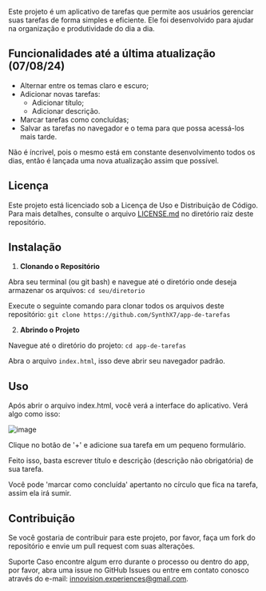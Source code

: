 Este projeto é um aplicativo de tarefas que permite aos usuários gerenciar suas tarefas de forma simples e eficiente. Ele foi desenvolvido para ajudar na organização e produtividade do dia a dia.

## Funcionalidades até a última atualização (07/08/24)

- Alternar entre os temas claro e escuro;
- Adicionar novas tarefas:
  - Adicionar título;
  - Adicionar descrição.
- Marcar tarefas como concluídas;
- Salvar as tarefas no navegador e o tema para que possa acessá-los mais tarde.

Não é íncrivel, pois o mesmo está em constante desenvolvimento todos os dias, então é lançada uma nova atualização assim que possível.

## Licença

Este projeto está licenciado sob a Licença de Uso e Distribuição de Código. Para mais detalhes, consulte o arquivo [LICENSE.md](LICENSE.md) no diretório raiz deste repositório.

## Instalação

1. **Clonando o Repositório**

  Abra seu terminal (ou git bash) e navegue até o diretório onde deseja armazenar os arquivos:
  `cd seu/diretorio`
  
  Execute o seguinte comando para clonar todos os arquivos deste repositório:
  `git clone https://github.com/SynthX7/app-de-tarefas`


2. **Abrindo o Projeto**

  Navegue até o diretório do projeto:
  `cd app-de-tarefas`

  Abra o arquivo `index.html`, isso deve abrir seu navegador padrão.

## Uso
Após abrir o arquivo index.html, você verá a interface do aplicativo. Verá algo como isso:

![image](https://github.com/user-attachments/assets/7d28360b-99a6-48df-a6ef-089da5949ff9)

Clique no botão de '+' e adicione sua tarefa em um pequeno formulário.

Feito isso, basta escrever título e descrição (descrição não obrigatória) de sua tarefa.

Você pode 'marcar como concluída' apertanto no círculo que fica na tarefa, assim ela irá sumir.

## Contribuição
Se você gostaria de contribuir para este projeto, por favor, faça um fork do repositório e envie um pull request com suas alterações.

Suporte
Caso encontre algum erro durante o processo ou dentro do app, por favor, abra uma issue no GitHub Issues ou entre em contato conosco através do e-mail: innovision.experiences@gmail.com.
